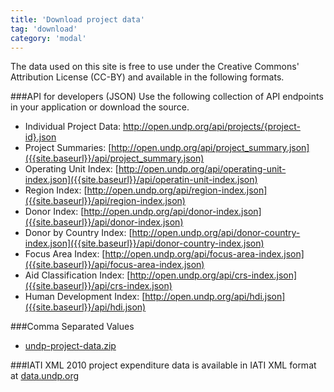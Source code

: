 ```yaml
---
title: 'Download project data'
tag: 'download'
category: 'modal'
---
```

The data used on this site is free to use under the Creative Commons' Attribution License (CC-BY) and available in the following formats.

###API for developers (JSON)
Use the following collection of API endpoints in your application or download the source.

- Individual Project Data: http://open.undp.org/api/projects/{project-id}.json
- Project Summaries: [http://open.undp.org/api/project_summary.json]({{site.baseurl}}/api/project_summary.json)
- Operating Unit Index: [http://open.undp.org/api/operating-unit-index.json]({{site.baseurl}}/api/operatin-unit-index.json)
- Region Index: [http://open.undp.org/api/region-index.json]({{site.baseurl}}/api/region-index.json)
- Donor Index: [http://open.undp.org/api/donor-index.json]({{site.baseurl}}/api/donor-index.json)
- Donor by Country Index: [http://open.undp.org/api/donor-country-index.json]({{site.baseurl}}/api/donor-country-index.json)
- Focus Area Index: [http://open.undp.org/api/focus-area-index.json]({{site.baseurl}}/api/focus-area-index.json)
- Aid Classification Index: [http://open.undp.org/api/crs-index.json]({{site.baseurl}}/api/crs-index.json)
- Human Development Index: [http://open.undp.org/api/hdi.json]({{site.baseurl}}/api/hdi.json)

###Comma Separated Values

- [undp-project-data.zip]({{site.baseurl}}/download/undp-project-data.zip)

###IATI XML
2010 project expenditure data is available in IATI XML format at [data.undp.org](https://data.undp.org/)